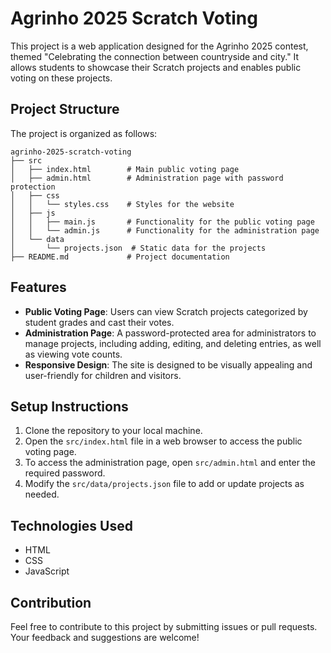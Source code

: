 # Agrinho 2025 Scratch Voting

This project is a web application designed for the Agrinho 2025 contest, themed "Celebrating the connection between countryside and city." It allows students to showcase their Scratch projects and enables public voting on these projects.

## Project Structure

The project is organized as follows:

```
agrinho-2025-scratch-voting
├── src
│   ├── index.html        # Main public voting page
│   ├── admin.html        # Administration page with password protection
│   ├── css
│   │   └── styles.css    # Styles for the website
│   ├── js
│   │   ├── main.js       # Functionality for the public voting page
│   │   └── admin.js      # Functionality for the administration page
│   └── data
│       └── projects.json  # Static data for the projects
├── README.md             # Project documentation
```

## Features

- **Public Voting Page**: Users can view Scratch projects categorized by student grades and cast their votes.
- **Administration Page**: A password-protected area for administrators to manage projects, including adding, editing, and deleting entries, as well as viewing vote counts.
- **Responsive Design**: The site is designed to be visually appealing and user-friendly for children and visitors.

## Setup Instructions

1. Clone the repository to your local machine.
2. Open the `src/index.html` file in a web browser to access the public voting page.
3. To access the administration page, open `src/admin.html` and enter the required password.
4. Modify the `src/data/projects.json` file to add or update projects as needed.

## Technologies Used

- HTML
- CSS
- JavaScript

## Contribution

Feel free to contribute to this project by submitting issues or pull requests. Your feedback and suggestions are welcome!